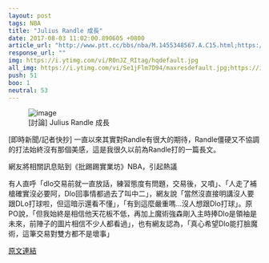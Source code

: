 ```yaml
---
layout: post
tags: NBA
title: "Julius Randle 成長"
date: 2017-08-03 11:02:00.890605 +0800
article_url: "http://www.ptt.cc/bbs/nba/M.1455348567.A.C15.html;https://youtu.be/R0nJZ_RItag;https://youtu.be/Se1jFlm7D94;https://youtu.be/OGnCZ_SfI70;https://youtu.be/HEfZpJA72HY"
response_url: ""
img: https://i.ytimg.com/vi/R0nJZ_RItag/hqdefault.jpg
all_img: https://i.ytimg.com/vi/Se1jFlm7D94/maxresdefault.jpg;https://i.ytimg.com/vi/OGnCZ_SfI70/hqdefault.jpg;https://i.ytimg.com/vi/HEfZpJA72HY/hqdefault.jpg
push: 51
boo: 1
neutral: 53
---
```


<figure>
<img src="https://i.ytimg.com/vi/R0nJZ_RItag/hqdefault.jpg" alt="image">
<figcaption>
[討論] Julius Randle 成長
</figcaption>
</figure>



[即時新聞/記者快抄] 一直以來其實對Randle有很大的期待，Randle僵硬又不協調的打法始終沒有那個美感，這是我很久以前為Randle打的一篇長文。

網友將相關訊息貼到《批踢踢實業坊》NBA，引起熱議

有人直呼「dlo交易前就一直放話，練習態度有問題，交易後，又噴」、「人走了補槍確實沒必要阿，Dlo回事情都過去了叫中二」，網友說「當然沒直接明講沒人要跟DLo打球啦，但這暗示還看不懂」，「有到這麼嚴重嗎...沒人想跟Dlo打球」。原PO說，「但我始終是相信他天花板不低，再加上魔術強森剛入主時捧Dlo是領袖是未來，前陣子的圖片相信不少人都看過」，也有網友認為，「真心希望Dlo能打臉魔術，這筆交易對雙方都不是壞事」

<a href = "https://www.ptt.cc/bbs/NBA/M.1501165235.A.757.html">原文連結</a>

